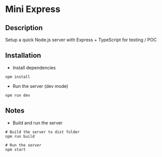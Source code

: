 # Mini Express

## Description

Setup a quick Node.js server with Express + TypeScript for testing / POC

## Installation

- Install dependencies
```
npm install
```

- Run the server (dev mode)
```
npm run dev
```

## Notes

- Build and run the server

```
# Build the server to dist folder
npm run build

# Run the server
npm start
```